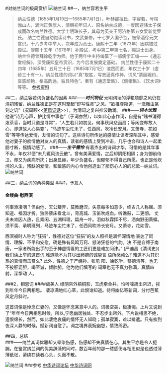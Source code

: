 #对纳兰词的极简赏析
![纳兰词](https://timgsa.baidu.com/timg?image&quality=80&size=b9999_10000&sec=1506166351190&di=445897b363efc054f3cb64511854a962&imgtype=0&src=http%3A%2F%2Fwww.rmzxb.com.cn%2Fupload%2Fresources%2Fimage%2F2016%2F01%2F20%2F171298_500x500.jpg)
##一，纳兰容若生平
>  纳兰性德（1655年1月19日—1685年7月1日），叶赫那拉氏，字容若，号楞伽山人，满洲正黄旗人，清朝初年词人，原名纳兰成德，一度因避讳太子保成而改名纳兰性德。大学士明珠长子，其母为英亲王阿济格第五女爱新觉罗氏。
> 纳兰性德自幼饱读诗书，文武兼修，十七岁入国子监，被祭酒徐元文赏识。十八岁考中举人，次年成为贡士。康熙十二年（1673年）因病错过殿试。康熙十五年（1676年）补殿试，考中第二甲第七名，赐进士出身。纳兰性德曾拜徐乾学为师。他于两年中主持编纂了一部儒学汇编——《通志堂经解》，深受康熙皇帝赏识，为今后发展奠定基础。
> 纳兰性德于康熙二十四年（1685年）五月三十日（1685年7月1日）溘然而逝，年仅三十岁（虚龄三十有一）。纳兰性德的词以“真”取胜，写景逼真传神，词风“清丽婉约，哀感顽艳，格高韵远，独具特色“。著有《通志堂集》、《侧帽集》、《饮水词》等等。
> [参考资料](https://baike.baidu.com/item/%E7%BA%B3%E5%85%B0%E6%80%A7%E5%BE%B7/143602?fromtitle=%E7%BA%B3%E5%85%B0%E5%AE%B9%E8%8B%A5&fromid=146549&fr=aladdin)

##二，纳兰容若词负盛名的因素
###——***时代特征***   元明词坛的浮艳颓靡之风仍在清初残留，纳兰性德正是在这时擎起“舒写性灵”之风，“欲推尊斯道，一洗雕虫篆刻之讥”（况周颐<<[蕙风词话](https://yuedu.baidu.com/ebook/77ce17f26137ee06eff918f0?fr=aladdin&key=%E8%95%99%E9%A3%8E%E8%AF%8D%E8%AF%9D&f=read)>>），为清词之复兴推波助澜。
###——***词本优雅***  他说“诗乃心声，护比情中事也”（于词亦然），以如此心态作词，自是有“赌书消得泼茶香，当时只道是寻常”，“人生若只如初见，何事秋风悲画扇；等闲变却故人心，却道故人心易变”，“马迹车尘忙未了，任西风，吹冷长安月。又萧寺，花如雪”等等传达爱情，友情的词句了。这些诗句所传达的感情让读者深陷其中，感受他对妻子的痴情他对友人的真情，读者的感情上受到冲击，几乎也会和诗人一起柔肠寸断，摇情动感了。
###——***生平需怜***   有着杰出的诗词才华，可惜的是其年事不永，年仅31便“未几辄风流云散“。曾有美满爱情，之后却阴阳相隔；身为御前侍卫，却又为疾病所扰；出身显赫，年少负盛名，但郁郁不得自己所愿。也正是他坎坷的人生，残缺的爱情，和敏感的内心令他创造出了那伤心人的的悲歌--纳兰词。
![纳兰词](http://s9.rr.itc.cn/r/wapChange/201411_25_14/a10lb9198410479667.jpg)


##三，纳兰词的两种类型
###1，予友人
####                                           金缕曲·慰西溟 
何事添凄咽？但由他、天公簸弄，莫教磨涅。失意每多如意少，终古几人称屈。须知道、福因才折。独卧藜床看北斗，背高城、玉笛吹成血。听谯鼓，二更彻。
丈夫未肯因人热，且乘闲、五湖料理，扁舟一叶。泪似秋霖挥不尽，洒向野田黄蝶。须不羡、承明班列，马迹车尘忙未了，任西风吹冷长安月。又萧寺，花如雪。
   

西溟被时人称为“狂狷”，性德对这位“狂狷”的友人照样是满怀深情地
表达了同情、理解、不平和安慰，确是殊有风鸣万窍、怒涛狂卷的气韵。决
不是自缚于南唐，一家者所能出手的至于神虚情匾的工匠们更是难加问津。”
(严迪昌《清词史》)我们读上举的这首词,难道能不为其尽出肺腑的诚挚言
语所感动么? 难道不为其炽热的真情而击赏么? 此外，性德之于严绳孙、张见
阳、徐乾学、蔡德清等，也无不披肝沥胆，竭至诚，倾肺腑，他为他们填写的
词章也无不真力弥满，真情四射，深挚动 人。


###2，相思词
####虞美人
绿阴帘外梧桐影，玉虎牵金井。怕听啼鴂出帘迟，挨到年年今日两相思。
凄凉满地红心草，此恨谁知道。待将幽忆寄新词，分付芭蕉风定月斜时。
       
这首词像是悼念亡妻的，又像是怀念某意中人的。词极空美，极凄惋。上片又说到了“年年今日两相思时候，所以,宁愿幽居独处、不忍步出帘外。下片说相思不绝，遗恨绵长，然而，如此凄绝哀痛的情怀无人知晓；孤单寂寞，难以排遣。只有挨到夜深人静的时候。赋新词自慰了。词之境界衰婉幽怨，情致绵密。

##四，总结  
###——纳兰其词优雅却又晕染伤感，伤感却不失真情在心，其生平亦是令人扼腕。在鉴赏纳兰词的优美辞藻的同时，数百年前的那一缕感伤与相思似是也透过薄薄纸张，萦绕在读者心头，久而不散。   

![纳兰词](http://imgsrc.baidu.com/forum/w=580/sign=df76721333d3d539c13d0fcb0a86e927/bb35bb1bb051f819908451a7dfb44aed2f73e765.jpg)
###参考
[中华诗词论坛](http://bbs.zhsc.net/forum.php)
[中华诗词网](http://www.zhsc.net/)

                                          